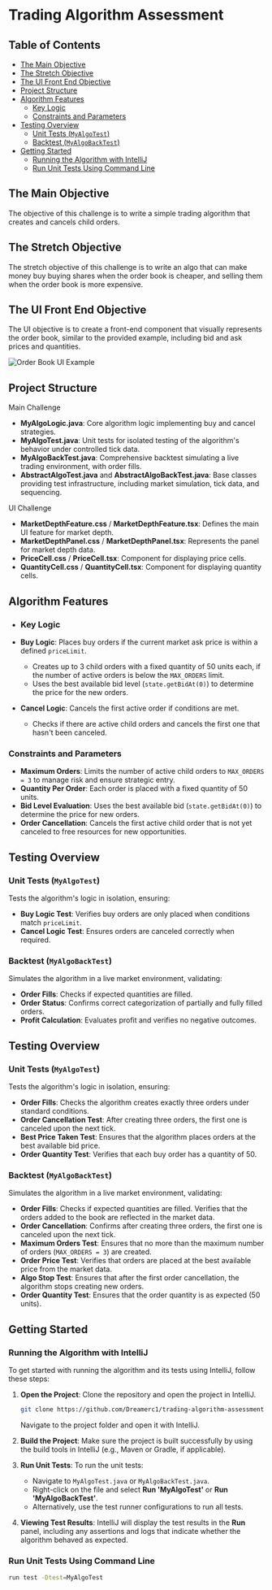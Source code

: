 # Trading Algorithm Assessment

## Table of Contents
- [The Main Objective](#the-main-objective)
- [The Stretch Objective](#the-stretch-objective)
- [The UI Front End Objective](#the-ui-front-end-objective)
- [Project Structure](#project-structure)
- [Algorithm Features](#algorithm-features)
  - [Key Logic](#key-logic)
  - [Constraints and Parameters](#constraints-and-parameters)
- [Testing Overview](#testing-overview)
  - [Unit Tests (`MyAlgoTest`)](#unit-tests-myalgotest)
  - [Backtest (`MyAlgoBackTest`)](#backtest-myalgobacktest)
- [Getting Started](#getting-started)
  - [Running the Algorithm with IntelliJ](#running-the-algorithm-with-intellij)
  - [Run Unit Tests Using Command Line](#run-unit-tests-using-command-line)

## The Main Objective

The objective of this challenge is to write a simple trading algorithm that creates and cancels child orders.

## The Stretch Objective

The stretch objective of this challenge is to write an algo that can make money buy buying shares when the order book is cheaper, and selling them when the order book is more expensive.

## The UI Front End Objective

The UI objective is to create a front-end component that visually represents the order book, similar to the provided example, including bid and ask prices and quantities.

![Order Book UI Example](ui-front-end/public/market-depth.png)

## Project Structure
Main Challenge

- **MyAlgoLogic.java**: Core algorithm logic implementing buy and cancel strategies.
- **MyAlgoTest.java**: Unit tests for isolated testing of the algorithm's behavior under controlled tick data.
- **MyAlgoBackTest.java**: Comprehensive backtest simulating a live trading environment, with order fills.
- **AbstractAlgoTest.java** and **AbstractAlgoBackTest.java**: Base classes providing test infrastructure, including market simulation, tick data, and sequencing.

UI Challenge

- **MarketDepthFeature.css** / **MarketDepthFeature.tsx**: Defines the main UI feature for market depth.
- **MarketDepthPanel.css** / **MarketDepthPanel.tsx**: Represents the panel for market depth data.
- **PriceCell.css** / **PriceCell.tsx**: Component for displaying price cells.
- **QuantityCell.css** / **QuantityCell.tsx**: Component for displaying quantity cells.

## Algorithm Features

- ### Key Logic

- **Buy Logic**: Places buy orders if the current market ask price is within a defined `priceLimit`.
  - Creates up to 3 child orders with a fixed quantity of 50 units each, if the number of active orders is below the `MAX_ORDERS` limit.
  - Uses the best available bid level (`state.getBidAt(0)`) to determine the price for the new orders.
- **Cancel Logic**: Cancels the first active order if conditions are met.
  - Checks if there are active child orders and cancels the first one that hasn't been canceled.


### Constraints and Parameters

- **Maximum Orders**: Limits the number of active child orders to `MAX_ORDERS = 3` to manage risk and ensure strategic entry.
- **Quantity Per Order**: Each order is placed with a fixed quantity of 50 units.
- **Bid Level Evaluation**: Uses the best available bid (`state.getBidAt(0)`) to determine the price for new orders.
- **Order Cancellation**: Cancels the first active child order that is not yet canceled to free resources for new opportunities.


## Testing Overview

### Unit Tests (`MyAlgoTest`)

Tests the algorithm's logic in isolation, ensuring:

- **Buy Logic Test**: Verifies buy orders are only placed when conditions match `priceLimit`.
- **Cancel Logic Test**: Ensures orders are canceled correctly when required.

### Backtest (`MyAlgoBackTest`)

Simulates the algorithm in a live market environment, validating:

- **Order Fills**: Checks if expected quantities are filled.
- **Order Status**: Confirms correct categorization of partially and fully filled orders.
- **Profit Calculation**: Evaluates profit and verifies no negative outcomes.

## Testing Overview

### Unit Tests (`MyAlgoTest`)

Tests the algorithm's logic in isolation, ensuring:

- **Order Fills**: Checks the algorithm creates exactly three orders under standard conditions.
- **Order Cancellation Test**: After creating three orders, the first one is canceled upon the next tick.
- **Best Price Taken Test**: Ensures that the algorithm places orders at the best available bid price.
- **Order Quantity Test**: Verifies that each buy order has a quantity of 50.

### Backtest (`MyAlgoBackTest`)

Simulates the algorithm in a live market environment, validating:

- **Order Fills**: Checks if expected quantities are filled. Verifies that the orders added to the book are reflected in the market data.
- **Order Cancellation**: Confirms after creating three orders, the first one is canceled upon the next tick.
- **Maximum Orders Test**: Ensures that no more than the maximum number of orders (`MAX_ORDERS = 3`) are created.
- **Order Price Test**: Verifies that orders are placed at the best available price from the market data.
- **Algo Stop Test**: Ensures that after the first order cancellation, the algorithm stops creating new orders.
- **Order Quantity Test**: Ensures that the order quantity is as expected (50 units).

## Getting Started

### Running the Algorithm with IntelliJ

To get started with running the algorithm and its tests using IntelliJ, follow these steps:

1. **Open the Project**: Clone the repository and open the project in IntelliJ.
   ```bash
   git clone https://github.com/Dreamerc1/trading-algorithm-assessment.git
   ```
   Navigate to the project folder and open it with IntelliJ.

2. **Build the Project**: Make sure the project is built successfully by using the build tools in IntelliJ (e.g., Maven or Gradle, if applicable).

3. **Run Unit Tests**: To run the unit tests:
   - Navigate to `MyAlgoTest.java` or `MyAlgoBackTest.java`.
   - Right-click on the file and select **Run 'MyAlgoTest'** or **Run 'MyAlgoBackTest'**.
   - Alternatively, use the test runner configurations to run all tests.

4. **Viewing Test Results**: IntelliJ will display the test results in the **Run** panel, including any assertions and logs that indicate whether the algorithm behaved as expected.

### Run Unit Tests Using Command Line

```bash
run test -Dtest=MyAlgoTest
```


